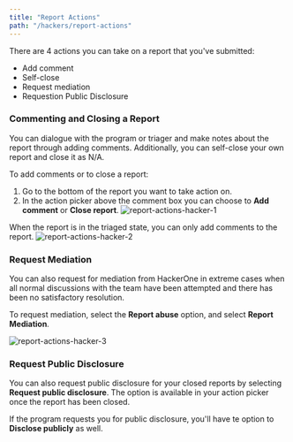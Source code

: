 ```yaml
---
title: "Report Actions"
path: "/hackers/report-actions"
---
```


There are 4 actions you can take on a report that you've submitted:
* Add comment
* Self-close
* Request mediation 
* Requestion Public Disclosure

### Commenting and Closing a Report
You can dialogue with the program or triager and make notes about the report through adding comments. Additionally, you can self-close your own report and close it as N/A.

To add comments or to close a report:
1. Go to the bottom of the report you want to take action on.
2. In the action picker above the comment box you can choose to **Add comment** or **Close report**. 
![report-actions-hacker-1](https://github.com/Hacker0x01/docs.hackerone.com/blob/master/docs/hackers/images/report-actions-hacker-1.png?raw=true)

When the report is in the triaged state, you can only add comments to the report. 
![report-actions-hacker-2](https://github.com/Hacker0x01/docs.hackerone.com/blob/master/docs/hackers/images/report-actions-hacker-2.png?raw=true)

### Request Mediation
You can also request for mediation from HackerOne in extreme cases when all normal discussions with the team have been attempted and there has been no satisfactory resolution.

To request mediation, select the **Report abuse** option, and select **Report Mediation**. 

![report-actions-hacker-3](https://github.com/Hacker0x01/docs.hackerone.com/blob/master/docs/hackers/images/report-actions-hacker-3.png?raw=true)

### Request Public Disclosure
You can also request public disclosure for your closed reports by selecting **Request public disclosure**. The option is available in your action picker once the report has been closed. 

If the program requests you for public disclosure, you'll have te option to **Disclose publicly** as well. 
